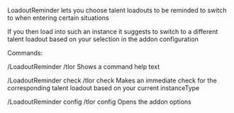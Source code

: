 LoadoutReminder lets you choose talent loadouts to be reminded to switch to when entering certain situations


If you then load into such an instance it suggests to switch to a different talent loadout based on your selection in the addon configuration



Commands:



/LoadoutReminder
/tlor
Shows a command help text



/LoadoutReminder check
/tlor check
Makes an immediate check for the corresponding talent loadout based on your current instanceType



/LoadoutReminder config
/tlor config
Opens the addon options

